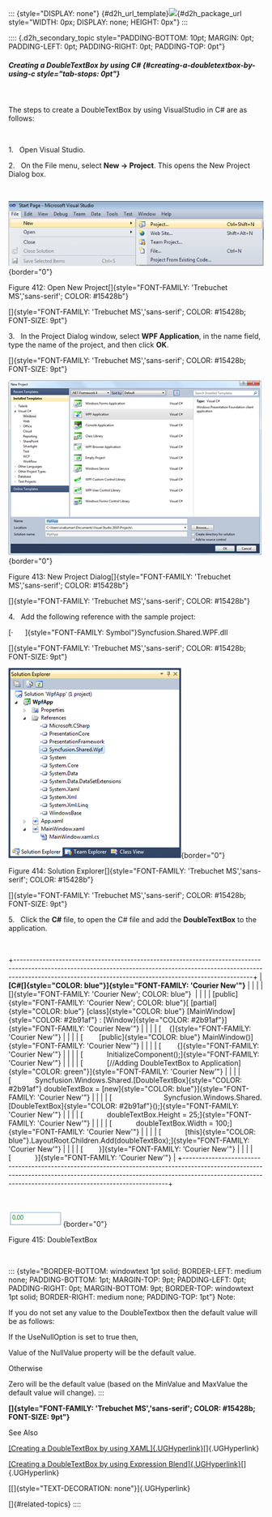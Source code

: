 ::: {style="DISPLAY: none"}
[](ms-xhelp:///?Id=d2h_url_template){#d2h_url_template}![](!package_url!){#d2h_package_url style="WIDTH: 0px; DISPLAY: none; HEIGHT: 0px"}
:::

:::: {.d2h_secondary_topic style="PADDING-BOTTOM: 10pt; MARGIN: 0pt; PADDING-LEFT: 0pt; PADDING-RIGHT: 0pt; PADDING-TOP: 0pt"}
##### Creating a DoubleTextBox by using C# {#creating-a-doubletextbox-by-using-c style="tab-stops: 0pt"}

 

The steps to create a DoubleTextBox by using VisualStudio in C# are as follows:

 

1.   Open Visual Studio.

2.   On the File menu, select **New -\> Project**. This opens the New Project Dialog box.

 

![Description: C:\\Documents and Settings\\labuser\\My Documents\\WPF Tools correct Image.png](ImagesExt/image30_13.png){border="0"}

Figure 412: Open New Project[]{style="FONT-FAMILY: 'Trebuchet MS','sans-serif'; COLOR: #15428b"}

[]{style="FONT-FAMILY: 'Trebuchet MS','sans-serif'; COLOR: #15428b; FONT-SIZE: 9pt"} 

3.   In the Project Dialog window, select **WPF Application**, in the name field, type the name of the project, and then click **OK**.

[]{style="FONT-FAMILY: 'Trebuchet MS','sans-serif'; COLOR: #15428b; FONT-SIZE: 9pt"} 

![](ImagesExt/image30_14.png){border="0"}

Figure 413: New Project Dialog[]{style="FONT-FAMILY: 'Trebuchet MS','sans-serif'; COLOR: #15428b"}

[]{style="FONT-FAMILY: 'Trebuchet MS','sans-serif'; COLOR: #15428b"} 

4.   Add the following reference with the sample project:

[·      ]{style="FONT-FAMILY: Symbol"}Syncfusion.Shared.WPF.dll

[]{style="FONT-FAMILY: 'Trebuchet MS','sans-serif'; COLOR: #15428b; FONT-SIZE: 9pt"} 

![](ImagesExt/image30_219.png){border="0"}

Figure 414: Solution Explorer[]{style="FONT-FAMILY: 'Trebuchet MS','sans-serif'; COLOR: #15428b"}

[]{style="FONT-FAMILY: 'Trebuchet MS','sans-serif'; COLOR: #15428b; FONT-SIZE: 9pt"} 

5.   Click the **C#** file, to open the C# file and add the **DoubleTextBox** to the application.

 

+-------------------------------------------------------------------------------------------------------------------------------------------------------------------------------------------------------------------------------------+
| **[C#[]{style="COLOR: blue"}]{style="FONT-FAMILY: 'Courier New'"}**                                                                                                                                                                 |
|                                                                                                                                                                                                                                     |
| []{style="FONT-FAMILY: 'Courier New'; COLOR: blue"}                                                                                                                                                                                 |
|                                                                                                                                                                                                                                     |
| [public]{style="FONT-FAMILY: 'Courier New'; COLOR: blue"}[ [partial]{style="COLOR: blue"} [class]{style="COLOR: blue"} [MainWindow]{style="COLOR: #2b91af"} : [Window]{style="COLOR: #2b91af"}]{style="FONT-FAMILY: 'Courier New'"} |
|                                                                                                                                                                                                                                     |
| [    {]{style="FONT-FAMILY: 'Courier New'"}                                                                                                                                                                                         |
|                                                                                                                                                                                                                                     |
| [        [public]{style="COLOR: blue"} MainWindow()]{style="FONT-FAMILY: 'Courier New'"}                                                                                                                                            |
|                                                                                                                                                                                                                                     |
| [        {]{style="FONT-FAMILY: 'Courier New'"}                                                                                                                                                                                     |
|                                                                                                                                                                                                                                     |
| [            InitializeComponent();]{style="FONT-FAMILY: 'Courier New'"}                                                                                                                                                            |
|                                                                                                                                                                                                                                     |
| [            [//Adding DoubleTextBox to Application]{style="COLOR: green"}]{style="FONT-FAMILY: 'Courier New'"}                                                                                                                     |
|                                                                                                                                                                                                                                     |
| [            Syncfusion.Windows.Shared.[DoubleTextBox]{style="COLOR: #2b91af"} doubleTextBox = [new]{style="COLOR: blue"}]{style="FONT-FAMILY: 'Courier New'"}                                                                      |
|                                                                                                                                                                                                                                     |
| [                          Syncfusion.Windows.Shared.[DoubleTextBox]{style="COLOR: #2b91af"}();]{style="FONT-FAMILY: 'Courier New'"}                                                                                                |
|                                                                                                                                                                                                                                     |
| [            doubleTextBox.Height = 25;]{style="FONT-FAMILY: 'Courier New'"}                                                                                                                                                        |
|                                                                                                                                                                                                                                     |
| [            doubleTextBox.Width = 100;]{style="FONT-FAMILY: 'Courier New'"}                                                                                                                                                        |
|                                                                                                                                                                                                                                     |
| [            [this]{style="COLOR: blue"}.LayoutRoot.Children.Add(doubleTextBox);]{style="FONT-FAMILY: 'Courier New'"}                                                                                                               |
|                                                                                                                                                                                                                                     |
| [        }]{style="FONT-FAMILY: 'Courier New'"}                                                                                                                                                                                     |
|                                                                                                                                                                                                                                     |
| [            }]{style="FONT-FAMILY: 'Courier New'"}                                                                                                                                                                                 |
+-------------------------------------------------------------------------------------------------------------------------------------------------------------------------------------------------------------------------------------+

 

![](ImagesExt/image30_389.png){border="0"}

Figure 415: DoubleTextBox

 

::: {style="BORDER-BOTTOM: windowtext 1pt solid; BORDER-LEFT: medium none; PADDING-BOTTOM: 1pt; MARGIN-TOP: 9pt; PADDING-LEFT: 0pt; PADDING-RIGHT: 0pt; MARGIN-BOTTOM: 9pt; BORDER-TOP: windowtext 1pt solid; BORDER-RIGHT: medium none; PADDING-TOP: 1pt"}
Note:

If you do not set any value to the DoubleTextbox then the default value will be as follows:

If the UseNullOption is set to true then,

Value of the NullValue property will be the default value.

Otherwise

Zero will be the default value (based on the MinValue and MaxValue the default value will change).
:::

**[]{style="FONT-FAMILY: 'Trebuchet MS','sans-serif'; COLOR: #15428b; FONT-SIZE: 9pt"}** 

See Also

[[Creating a DoubleTextBox by using XAML]{.UGHyperlink}](ms-xhelp:///?Id=cb4cd63b-1c88-49b3-b489-08f41796954a)[]{.UGHyperlink}

[[Creating a DoubleTextBox by using Expression Blend]{.UGHyperlink}](ms-xhelp:///?Id=bafc978f-05a1-445d-8cd5-2c4f5feea59f)[]{.UGHyperlink}

[[]{style="TEXT-DECORATION: none"}]{.UGHyperlink} 

[]{#related-topics}
::::
